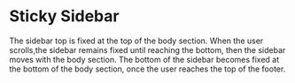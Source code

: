# Sticky Sidebar

The sidebar top is fixed at the top of the body section. 
When the user scrolls,the sidebar remains fixed until reaching the bottom, then the sidebar moves with the body section.
The bottom of the sidebar becomes fixed at the bottom of the body section, once the user reaches the top of the footer. 

 

